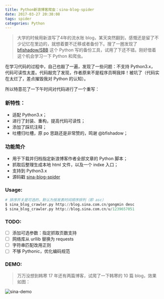 ```yaml
---
title: Python新浪博客爬虫：sina-blog-spider
date: 2017-03-27 20:38:08
tags: spider
categories: Python
---
```


> 大学的时候用新浪写了4年的流水账 blog，某天突然翻到，感慨还是留了不少记忆在里边的，就想着要不迁移或者备份下。搜了一圈发现了 [bfishadow/SBB](https://github.com/bfishadow/SBB) 这个 Python 写的备份工具，试用了下还不错。刚好借着这个机会学习一下 Python 和爬虫。

在学习代码的过程中，自己也敲了一遍，发现了一些问题：不支持 Python3.x，代码可读性太差。代码敲完了发现，作者原来不是程序员啊我摔！被坑了（代码实在太烂了，差点摧毁我对 Python 的认知）。

所以特意花了一下午时间对代码进行了一个重写：

### 新特性：

- 适配 Python3.x；
- 进行了封装、重构，提高代码可读性；
- 添加了踩坑注释；
- 吐槽归吐槽，原 po 思路还是非常赞的，鸣谢 @bfishadow；

### 功能简介

- 用于下载并归档指定新浪博客作者全部文章的 Python 脚本；
- 抓取后整理生成本地 html 文件，以及一个 indxe 入口；
- 支持到 Python3.x
- 源码戳 [sina-blog-spider](https://github.com/yehot/sina-blog-spider)

### Usage:

```python
# 排序开关是可选的，默认为按发表时间顺序排列（即 asc）
$ sina_blog_crawler.py http://blog.sina.com.cn/gongmin desc
$ sina_blog_crawler.py http://blog.sina.com.cn/u/1239657051
```

### TODO:
* [ ] 添加可选参数：指定抓取页数支持
* [ ] 网络库从 urllib 替换为 requests
* [ ] 字符串匹配改用正则
* [ ] 不够 Pythonic，优化编码规范

### DEMO:

> 万万没想到韩寒 17 年还有两篇博客，试爬了一下韩寒的 10 篇 blog，效果如图：

![sina-demo](https://upload-images.jianshu.io/upload_images/332029-bd965150a0c3fdf3.gif)
